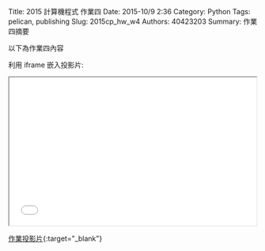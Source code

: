 Title: 2015 計算機程式 作業四
Date: 2015-10/9 2:36
Category: Python
Tags: pelican, publishing
Slug: 2015cp_hw_w4
Authors: 40423203
Summary: 作業四摘要

以下為作業四內容

利用 iframe 嵌入投影片:

<iframe src="40423203_cp_w4_p.html" width="500" height="300"></iframe>

[作業投影片](40423203_cp_w4_p.html){:target="_blank"}